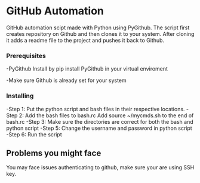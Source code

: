 # GitHub Automation

GitHub automation scipt made with Python using PyGithub. The script first creates repository on Github and then clones it to your system. After cloning it adds a readme file to the project and pushes it back to Github.

### Prerequisites

-PyGithub
  Install by pip install PyGithub in your virtual enviroment
  
-Make sure Github is already set for your system

### Installing


-Step 1: Put the python script and bash files in their respective locations.
-Step 2: Add the bash files to bash.rc
          Add source ~/mycmds.sh  to the end of bash.rc
-Step 3: Make sure the directories are correct for both the bash and python script
-Step 5: Change the username and password in python script
-Step 6: Run the script

## Problems you might face

You may face issues authenticating to github, make sure your are using SSH key.

